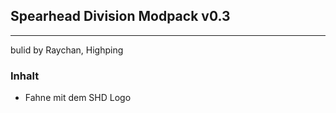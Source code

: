 ## Spearhead Division Modpack v0.3
***************************
bulid by Raychan, Highping

### Inhalt

- Fahne mit dem SHD Logo
